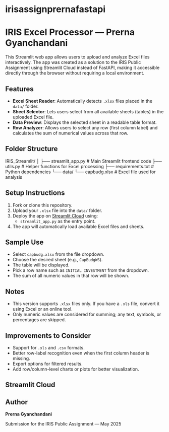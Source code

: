 # irisassignprernafastapi

# IRIS Excel Processor — Prerna Gyanchandani

This Streamlit web app allows users to upload and analyze Excel files interactively. The app was created as a solution to the IRIS Public Assignment using Streamlit Cloud instead of FastAPI, making it accessible directly through the browser without requiring a local environment.

## Features

- **Excel Sheet Reader**: Automatically detects `.xlsx` files placed in the `data/` folder.
- **Sheet Selector**: Lets users select from all available sheets (tables) in the uploaded Excel file.
- **Data Preview**: Displays the selected sheet in a readable table format.
- **Row Analyzer**: Allows users to select any row (first column label) and calculates the sum of numerical values across that row.

## Folder Structure

IRIS_Streamlit/
│
├── streamlit_app.py # Main Streamlit frontend code
├── utils.py # Helper functions for Excel processing
├── requirements.txt # Python dependencies
└── data/
└── capbudg.xlsx # Excel file used for analysis


## Setup Instructions

1. Fork or clone this repository.
2. Upload your `.xlsx` file into the `data/` folder.
3. Deploy the app on [Streamlit Cloud](https://streamlit.io/cloud) using:
   - `streamlit_app.py` as the entry point.
4. The app will automatically load available Excel files and sheets.

## Sample Use

- Select `capbudg.xlsx` from the file dropdown.
- Choose the desired sheet (e.g., `CapBudgWS`).
- The table will be displayed.
- Pick a row name such as `INITIAL INVESTMENT` from the dropdown.
- The sum of all numeric values in that row will be shown.

## Notes

- This version supports `.xlsx` files only. If you have a `.xls` file, convert it using Excel or an online tool.
- Only numeric values are considered for summing; any text, symbols, or percentages are skipped.

## Improvements to Consider

- Support for `.xls` and `.csv` formats.
- Better row-label recognition even when the first column header is missing.
- Export options for filtered results.
- Add row/column-level charts or plots for better visualization.

## Streamlit Cloud



## Author

**Prerna Gyanchandani**

Submission for the IRIS Public Assignment — May 2025
